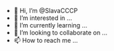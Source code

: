 - 👋 Hi, I’m @SlavaCCCP
- 👀 I’m interested in ...
- 🌱 I’m currently learning ...
- 💞️ I’m looking to collaborate on ...
- 📫 How to reach me ...

<!---
SlavaCCCP/SlavaCCCP is a ✨ special ✨ repository because its `README.md` (this file) appears on your GitHub profile.
You can click the Preview link to take a look at your changes.
--->
